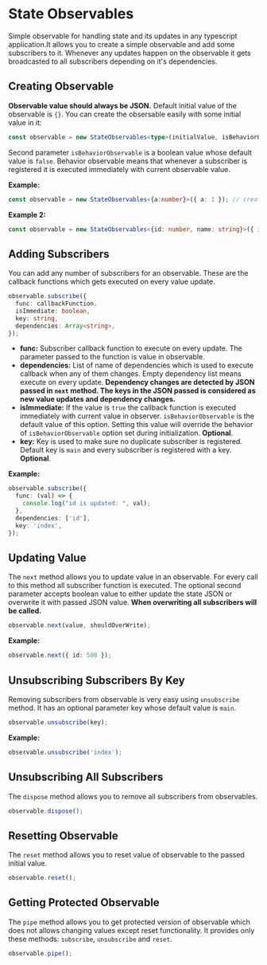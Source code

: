 # State Observables
Simple observable for handling state and its updates in any typescript application.It allows you to create a simple observable and add some subscribers to it. Whenever any updates happen on the observable it gets broadcasted to all subscribers depending on it's dependencies.

## Creating Observable

**Observable value should always be JSON.** Default initial value of the observable is `{}`. You can create the obsersable easily with some initial value in it:

```ts
const observable = new StateObservables<type>(initialValue, isBehaviorObservable);
```

Second parameter `isBehaviorObservable` is a boolean value whose default value is `false`. Behavior observable means that whenever a subscriber is registered it is executed immediately with current observable value.

**Example:**

```ts
const observable = new StateObservables<{a:number}>({ a: 1 }); // creating with initial value
```

**Example 2:**

```ts
const observable = new StateObservables<{id: number, name: string}>({ id: 123, name: 'Amit' }, true); // creating behavior observable with initial value
```

## Adding Subscribers

You can add any number of subscribers for an observable. These are the callback functions which gets executed on every value update.

```ts
observable.subscribe({
  func: callbackFunction,
  isImmediate: boolean,
  key: string,
  dependencies: Array<string>,
});
```

* **func:** Subscriber callback function to execute on every update. The parameter passed to the function is value in observable.
* **dependencies:** List of name of dependencies which is used to execute callback when any of them changes. Empty dependency list means execute on every update. **Dependency changes are detected by JSON passed in `next` method. The keys in the JSON passed is considered as new value updates and dependency changes.**
* **isImmediate:** If the value is `true` the callback function is executed immediately with current value in observer. `isBehaviorObservable` is the default value of this option. Setting this value will override the behavior of `isBehaviorObservable` option set during initialization. **Optional**.
* **key:** Key is used to make sure no duplicate subscriber is registered. Default key is `main` and every subscriber is registered with a key. **Optional**.

**Example:**

```ts
observable.subscribe({
  func: (val) => {
    console.log("id is updated: ", val);
  },
  dependencies: ['id'],
  key: 'index',
});
```

## Updating Value

The `next` method allows you to update value in an observable. For every call to this method all subscriber function is executed. The optional second parameter accepts boolean value to either update the state JSON or overwrite it with passed JSON value. **When overwriting all subscribers will be called.**

```ts
observable.next(value, shouldOverWrite);
```

**Example:**

```ts
observable.next({ id: 500 });
```


## Unsubscribing Subscribers By Key

Removing subscribers from observable is very easy using `unsubscribe` method. It has an optional parameter key whose default value is `main`.

```ts
observable.unsubscribe(key);
```

**Example:**

```ts
observable.unsubscribe('index');
```

## Unsubscribing All Subscribers

The `dispose` method allows you to remove all subscribers from observables.

```ts
observable.dispose();
```

## Resetting Observable

The `reset` method allows you to reset value of observable to the passed initial value.

```ts
observable.reset();
```

## Getting Protected Observable

The `pipe` method allows you to get protected version of observable which does not allows changing values except reset functionality. It provides only these methods: `subscribe`, `unsubscribe` and `reset`.

```ts
observable.pipe();
```
